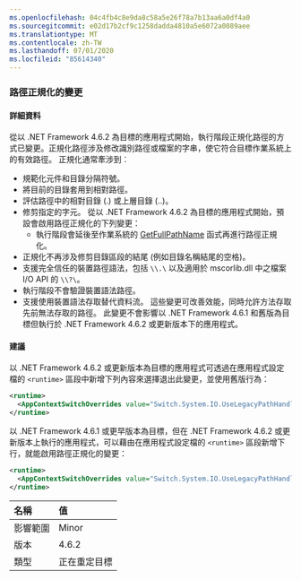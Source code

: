 ```yaml
---
ms.openlocfilehash: 04c4fb4c8e9da8c58a5e26f78a7b13aa6a0df4a0
ms.sourcegitcommit: e02d17b2cf9c1258dadda4810a5e6072a0089aee
ms.translationtype: MT
ms.contentlocale: zh-TW
ms.lasthandoff: 07/01/2020
ms.locfileid: "85614340"
---
```

### <a name="changes-in-path-normalization"></a>路徑正規化的變更

#### <a name="details"></a>詳細資料

從以 .NET Framework 4.6.2 為目標的應用程式開始，執行階段正規化路徑的方式已變更。正規化路徑涉及修改識別路徑或檔案的字串，使它符合目標作業系統上的有效路徑。 正規化通常牽涉到︰

- 規範化元件和目錄分隔符號。
- 將目前的目錄套用到相對路徑。
- 評估路徑中的相對目錄 (.) 或上層目錄 (..)。
- 修剪指定的字元。
從以 .NET Framework 4.6.2 為目標的應用程式開始，預設會啟用路徑正規化的下列變更：
  - 執行階段會延後至作業系統的 [GetFullPathName](https://docs.microsoft.com/windows/desktop/api/fileapi/nf-fileapi-getfullpathnamew) 函式再進行路徑正規化。
- 正規化不再涉及修剪目錄區段的結尾 (例如目錄名稱結尾的空格)。
- 支援完全信任的裝置路徑語法，包括 `\\.\` 以及適用於 mscorlib.dll 中之檔案 I/O API 的 `\\?\`。
- 執行階段不會驗證裝置語法路徑。
- 支援使用裝置語法存取替代資料流。
這些變更可改善效能，同時允許方法存取先前無法存取的路徑。 此變更不會影響以 .NET Framework 4.6.1 和舊版為目標但執行於 .NET Framework 4.6.2 或更新版本下的應用程式。

#### <a name="suggestion"></a>建議

以 .NET Framework 4.6.2 或更新版本為目標的應用程式可透過在應用程式設定檔的 `<runtime>` 區段中新增下列內容來選擇退出此變更，並使用舊版行為：

```xml
<runtime>
  <AppContextSwitchOverrides value="Switch.System.IO.UseLegacyPathHandling=true" />
</runtime>
```

以 .NET Framework 4.6.1 或更早版本為目標，但在 .NET Framework 4.6.2 或更新版本上執行的應用程式，可以藉由在應用程式設定檔的 `<runtime>` 區段新增下行，就能啟用路徑正規化的變更：

```xml
<runtime>
  <AppContextSwitchOverrides value="Switch.System.IO.UseLegacyPathHandling=false" />
</runtime>
```

| 名稱    | 值       |
|:--------|:------------|
| 影響範圍   | Minor       |
| 版本 | 4.6.2       |
| 類型    | 正在重定目標 |
